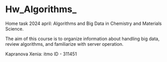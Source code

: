 # Hw_Algorithms_
Home task 2024 april: Algorithms and Big Data in Chemistry and Materials Science. 

The aim of this course is to organize information about handling big data, review algorithms, and familiarize with server operation.

Kapranova Xenia: itmo ID - 311451
